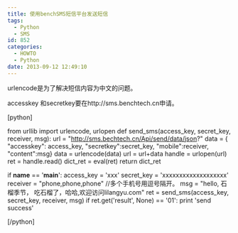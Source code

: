 ```yaml
---
title: 使用benchSMS短信平台发送短信
tags:
  - Python
  - SMS
id: 852
categories:
  - HOWTO
  - Python
date: 2013-09-12 12:49:10
---
```


urlencode是为了解决短信内容为中文的问题。

accesskey 和secretkey要在http://sms.benchtech.cn申请。

[python]

from urllib import urlencode, urlopen
def send_sms(access_key, secret_key, receiver, msg):
    url = &quot;http://sms.bechtech.cn/Api/send/data/json?&quot;
    data = { &quot;accesskey&quot;: access_key,
             &quot;secretkey&quot;:secret_key,
             &quot;mobile&quot;:receiver,
             &quot;content&quot;:msg}
    data = urlencode(data)
    url = url+data
    handle = urlopen(url)
    ret = handle.read()
    dict_ret = eval(ret)
    return dict_ret

if __name__ == '__main__':
    access_key = 'xxx'
    secret_key = 'xxxxxxxxxxxxxxxxxxx'
    receiver = &quot;phone,phone,phone&quot; //多个手机号用逗号隔开。
    msg = &quot;hello, 石榴季节， 吃石榴了，哈哈,欢迎访问lilangyu.com&quot;
    ret = send_sms(access_key, secret_key, receiver, msg)
    if ret.get('result', None) == '01':
        print 'send success'

[/python] 